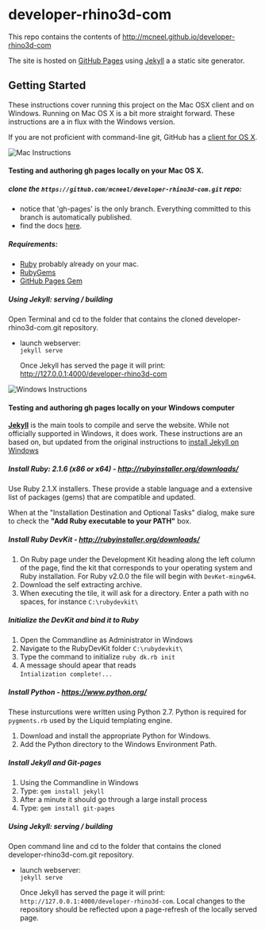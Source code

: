 # developer-rhino3d-com

This repo contains the contents of http://mcneel.github.io/developer-rhino3d-com

The site is hosted on [GitHub Pages](https://pages.github.com/) using [Jekyll](http://jekyllrb.com/) a a static site generator.  

## Getting Started

These instructions cover running this project on the Mac OSX client and on Windows. Running on Mac OS X is a bit more straight forward. These instructions are a in flux with the Windows version.

If you are not proficient with command-line git, GitHub has a [client for OS X](https://mac.github.com/).

![Mac Instructions](https://github.com/mcneel/developer-rhino3d-com/blob/gh-pages/images/mac_logo_small.png) 

#### Testing and authoring gh pages locally on your Mac OS X.

##### clone the ```https://github.com/mcneel/developer-rhino3d-com.git``` repo:  
 - notice that 'gh-pages' is the only branch.  Everything committed to this branch is automatically published.
 - find the docs [here](http://mcneel.github.io/developer-rhino3d-com).  

##### Requirements:
 - [Ruby](http://www.ruby-lang.org/en/downloads/) probably already on your mac.  
 - [RubyGems](http://rubygems.org/pages/download)  
 - [GitHub Pages Gem](https://github.com/github/pages-gem)

##### Using Jekyll: serving / building

Open Terminal and cd to the folder that contains the cloned developer-rhino3d-com.git repository.

  - launch webserver:  
    ```jekyll serve```

    Once Jekyll has served the page it will print: http://127.0.0.1:4000/developer-rhino3d-com

![Windows Instructions](https://github.com/mcneel/developer-rhino3d-com/blob/gh-pages/images/win_logo_small.png) 
#### Testing and authoring gh pages locally on your Windows computer

**[Jekyll](http://jekyllrb.com/docs/windows/)** is the main tools to compile and serve the website.  While not officially supported in Windows, it does work.  These instructions are an based on, but updated from the original instructions to [install Jekyll on Windows](http://jekyll-windows.juthilo.com/)

##### Install Ruby: 2.1.6 (x86 or x64) - http://rubyinstaller.org/downloads/

Use Ruby 2.1.X installers. These provide a stable language and a extensive list of packages (gems) that are compatible and updated.

When at the "Installation Destination and Optional Tasks" dialog, make sure to check the **"Add Ruby executable to your PATH"** box.
 
##### Install Ruby DevKit - http://rubyinstaller.org/downloads/

  1. On Ruby page under the Development Kit heading along the left column of the page, find the kit that corresponds to your operating system and Ruby installation.  For Ruby v2.0.0 the file will begin with ```DevKet-mingw64```.
  2. Download the self extracting archive.
  3. When executing the tile, it will ask for a directory. Enter a path with no spaces, for instance ```C:\rubydevkit\```
 
##### Initialize the DevKit and bind it to Ruby

  1. Open the Commandline as Administrator in Windows
  2. Navigate to the RubyDevKit folder  ```C:\rubydevkit\```
  3. Type the command to initialize 
    ```ruby dk.rb init```
  4. A message should apear that reads  
    ```Intialization complete!...```

##### Install Python - https://www.python.org/
These insturcutions were written using Python 2.7. Python is required for ```pygments.rb``` used by the Liquid templating engine.
  1. Download and install the appropriate Python for Windows.
  2. Add the Python directory to the Windows Environment Path.
 
##### Install Jekyll and Git-pages
  1. Using the Commandline in Windows
  2. Type: ```gem install jekyll```
  3. After a minute it should go through a large install process
  4. Type: ```gem install git-pages```

##### Using Jekyll: serving / building

Open command line and cd to the folder that contains the cloned developer-rhino3d-com.git repository.

  - launch webserver:  
    ```jekyll serve```

    Once Jekyll has served the page it will print:
    ```http://127.0.0.1:4000/developer-rhino3d-com```.  Local changes to the repository should be reflected upon a page-refresh of the locally served page.








